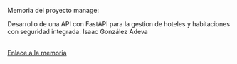 Memoria del proyecto manage:
<br>
<p>Desarrollo de una API con FastAPI para la gestion de hoteles y habitaciones con seguridad integrada. Isaac González Adeva</p>
<br>
<a href="https://github.com/IsaacGonade/ProyectoFinalFastAPI/blob/master/Gonz%C3%A1lez_Adeva_Isaac_Memoria_ProyectoFinal_DAM24.pdf">Enlace a la memoria</a>
